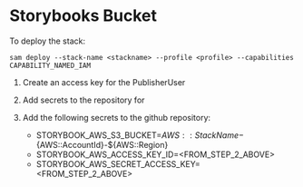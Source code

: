 # Storybooks Bucket

To deploy the stack:

```
sam deploy --stack-name <stackname> --profile <profile> --capabilities CAPABILITY_NAMED_IAM
```

1. Create an access key for the PublisherUser
2. Add secrets to the repository for
3. Add the following secrets to the github repository:

   * STORYBOOK_AWS_S3_BUCKET=${AWS::StackName}-${AWS::AccountId}-${AWS::Region}
   * STORYBOOK_AWS_ACCESS_KEY_ID=<FROM_STEP_2_ABOVE>
   * STORYBOOK_AWS_SECRET_ACCESS_KEY=<FROM_STEP_2_ABOVE>
